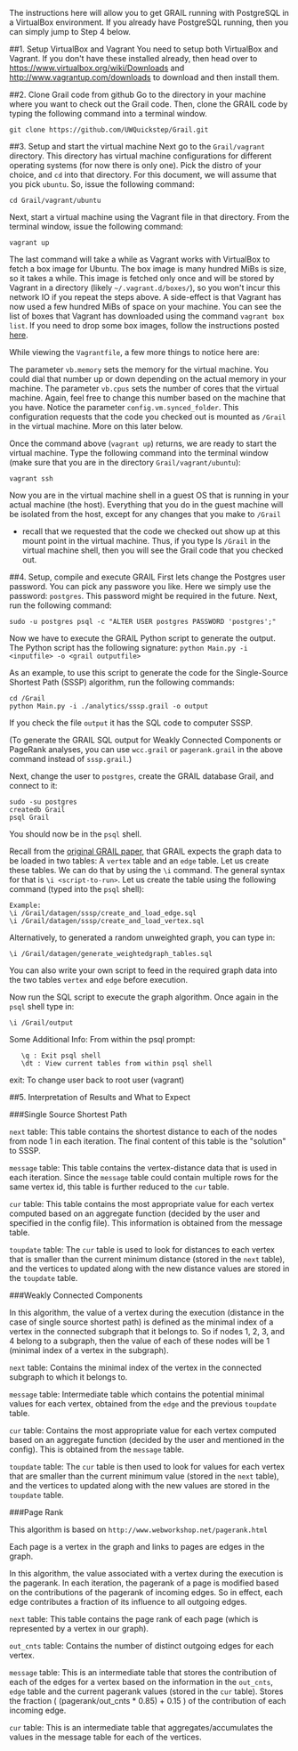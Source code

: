 The instructions here will allow you to get GRAIL running with PostgreSQL in 
a VirtualBox environment. If you already have PostgreSQL running, then you can
simply jump to Step 4 below. 

##1. Setup VirtualBox and Vagrant
You need to setup both VirtualBox and Vagrant. If you don't have these installed
already, then head over to https://www.virtualbox.org/wiki/Downloads and 
http://www.vagrantup.com/downloads to download and then install them.

##2. Clone Grail code from github
Go to the directory in your machine where you want to check out the Grail code. 
Then, clone the GRAIL code by typing the following command into a terminal window.

```shell
git clone https://github.com/UWQuickstep/Grail.git
```

##3. Setup and start the virtual machine
Next go to the `Grail/vagrant` directory. This directory has virtual machine
configurations for different operating systems (for now there is only one).
Pick the distro of your choice, and `cd` into that directory. For this document,
we will assume that you pick `ubuntu`. So, issue the following command:

```shell
cd Grail/vagrant/ubuntu
```

Next, start a virtual machine using the Vagrant file in that directory. From 
the terminal window, issue the following command:

```shell
vagrant up
```

The last command will take a while as Vagrant works with VirtualBox to fetch a
box image for Ubuntu. The box image is many hundred MiBs is size, so it takes a
while. This image is fetched only once and will be stored by Vagrant in a 
directory (likely `~/.vagrant.d/boxes/`), so you won't incur this network IO 
if you repeat the steps above. A side-effect is that Vagrant has now used a 
few hundred MiBs of space on your machine. You can see the list of boxes that 
Vagrant has downloaded using the command `vagrant box list`. If you need to drop
some box images, follow the instructions posted 
[here](https://www.vagrantup.com/docs/cli/box.html).

While viewing the `Vagrantfile`, a few more things to notice here are:

The parameter `vb.memory` sets the memory for the virtual machine. You could
dial that number up or down depending on the actual memory in your machine.
The parameter `vb.cpus` sets the number of cores that the virtual machine.
Again, feel free to change this number based on the machine that you have.
Notice the parameter `config.vm.synced_folder`. This configuration requests
that the code you checked out is mounted as `/Grail` in the virtual machine.
More on this later below.

Once the command above (`vagrant up`) returns, we are ready to start the
virtual machine. Type the following command into the terminal window (make sure
that you are in the directory `Grail/vagrant/ubuntu`):

```shell
vagrant ssh
```

Now you are in the virtual machine shell in a guest OS that is running in your
actual machine (the host). Everything that you do in the guest machine will be
isolated from the host, except for any changes that you make to `/Grail` 
- recall that we requested that the code we checked out show up at this mount
point in the virtual machine. Thus, if you type ls `/Grail` in the virtual
machine shell, then you will see the Grail code that you checked out.

##4. Setup, compile and execute GRAIL
First lets change the Postgres user password. You can pick any passwore you
like. Here we simply use the password: `postgres`. This password might be
required in the future. Next, run the following command:

```shell
sudo -u postgres psql -c "ALTER USER postgres PASSWORD 'postgres';"
```

Now we have to execute the GRAIL Python script to generate the output. The
Python script has the following signature: 
`python Main.py -i <inputfile> -o <grail outputfile>`

As an example, to use this script to generate the code for the Single-Source
Shortest Path (SSSP) algorithm, run the following commands: 

```shell
cd /Grail
python Main.py -i ./analytics/sssp.grail -o output
``` 
If you check the file `output` it has the SQL code to computer SSSP.

(To generate the GRAIL SQL output for Weakly Connected Components or PageRank 
analyses, you can use `wcc.grail` or `pagerank.grail` in the above command 
instead of `sssp.grail`.)

Next, change the user to `postgres`, create the GRAIL database Grail, and
connect to it:

```shell
sudo -su postgres
createdb Grail
psql Grail
```

You should now be in the `psql` shell.

Recall from the [original GRAIL paper](http://pages.cs.wisc.edu/~jignesh/publ/Grail.pdf),
that GRAIL expects the graph data to be loaded in two tables: A `vertex` table
and an `edge` table. Let us create these tables. We can do that by using the
`\i` command. The general syntax for that is `\i <script-to-run>`. Let us create
the table using the following command (typed into the `psql` shell):

```shell
Example:
\i /Grail/datagen/sssp/create_and_load_edge.sql
\i /Grail/datagen/sssp/create_and_load_vertex.sql
```

Alternatively, to generated a random unweighted graph, you can type in:

```shell
\i /Grail/datagen/generate_weightedgraph_tables.sql 
```                   
You can also write your own script to feed in the required graph data into
the two tables `vertex` and `edge` before execution.

Now run the SQL script to execute the graph algorithm. Once again in the 
`psql` shell type in: 

```shell
\i /Grail/output
```

Some Additional Info:
  From within the psql prompt:
  
       \q : Exit psql shell
       \dt : View current tables from within psql shell
  exit: To change user back to root user (vagrant)
  

##5. Interpretation of Results and What to Expect

###Single Source Shortest Path

`next` table: This table contains the shortest distance to each of the nodes
from node 1 in each iteration. The final content of this table is the "solution"
to SSSP. 

`message` table: This table contains the vertex-distance data that is used in
each iteration. Since the `message` table could contain multiple rows for the
same vertex id, this table is further reduced to the `cur` table.

`cur` table: This table contains the most appropriate value for each vertex
computed based on an aggregate function (decided by the user and specified
in the config file). This information is obtained from the message table.

`toupdate` table:  The `cur` table is used to look for distances to each vertex
that is smaller than the current minimum distance (stored in the `next` table),
and the vertices to updated along with the new distance values are stored in
the `toupdate` table.

###Weakly Connected Components

In this algorithm, the value of a vertex during the execution (distance in the
case of single source shortest path) is defined as the minimal index of a vertex
in the connected subgraph that it belongs to. So if nodes 1, 2, 3, and 4 belong
to a subgraph, then the value of each of these nodes will be 1 (minimal index 
of a vertex in the subgraph). 

`next` table: Contains the minimal index of the vertex in the connected subgraph
to which it belongs to.

`message` table: Intermediate table which contains the potential minimal values
for each vertex, obtained from the `edge` and the previous `toupdate` table. 

`cur` table: Contains the most appropriate value for each vertex computed based
on an aggregate function (decided by the user and mentioned in the config). This
is obtained from the `message` table.

`toupdate` table:  The `cur` table is then used to look for values for each
vertex that are smaller than the current minimum value (stored in the `next`
table), and the vertices to updated along with the new values are stored in the 
`toupdate` table.

###Page Rank

This algorithm is based on `http://www.webworkshop.net/pagerank.html`

Each page is a vertex in the graph and links to pages are edges in the graph.

In this algorithm, the value associated with a vertex during the execution is
the pagerank. In each iteration, the pagerank of a page is modified based on
the contributions of the pagerank of incoming edges. So in effect, each edge
contributes a fraction of its influence to all outgoing edges. 

`next` table: This table contains the page rank of each page (which is 
represented by a vertex in our graph).

`out_cnts` table: Contains the number of distinct outgoing edges for each vertex.

`message` table: This is an intermediate table that stores the contribution of
each of the edges for a vertex based on the information in the `out_cnts`,
`edge` table and the current pagerank values (stored in the `cur` table). 
Stores the fraction ( (pagerank/out_cnts * 0.85) + 0.15 ) of the contribution
of each incoming edge.

`cur` table: This is an intermediate table that aggregates/accumulates the
values in the message table for each of the vertices.